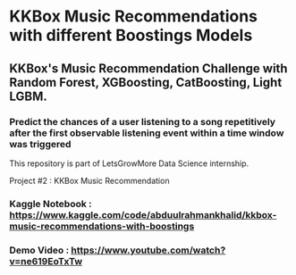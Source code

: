# KKBox Music Recommendations with different Boostings Models 
## KKBox's Music Recommendation Challenge with Random Forest, XGBoosting, CatBoosting, Light LGBM.
### Predict the chances of a user listening to a song repetitively after the first observable listening event within a time window was triggered

This repository is part of LetsGrowMore Data Science internship.

Project #2 : KKBox Music Recommendation 

### Kaggle Notebook : https://www.kaggle.com/code/abduulrahmankhalid/kkbox-music-recommendations-with-boostings
### Demo Video : https://www.youtube.com/watch?v=ne619EoTxTw
